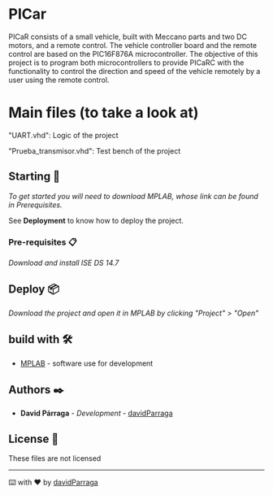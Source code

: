 # PICar

PICaR consists of a small vehicle, built with Meccano parts and two DC motors, and a remote control. 
The vehicle controller board and the remote control are based on the PIC16F876A microcontroller. 
The objective of this project is to program both microcontrollers to provide PICaRC with the functionality to control 
the direction and speed of the vehicle remotely by a user using the remote control.

# Main files (to take a look at)

"UART.vhd": Logic of the project

"Prueba_transmisor.vhd": Test bench of the project 

## Starting 🚀

_To get started you will need to download MPLAB, whose link can be found in Prerequisites._

See **Deployment** to know how to deploy the project.

### Pre-requisites 📋

_Download and install ISE DS 14.7_

## Deploy 📦

_Download the project and open it in MPLAB by clicking "Project" > "Open"_

## build with 🛠️

* [MPLAB](https://drive.google.com/u/0/uc?id=1CCaOsCV3ncx_mjpr_NpzwHRj33mEM9y9&export=download) - software use for development

## Authors ✒️

* **David Párraga** - *Development* - [davidParraga](https://github.com/davidParraga)

## License 📄

These files are not licensed

---
⌨️ with ❤️ by [davidParraga](https://github.com/davidParraga)
